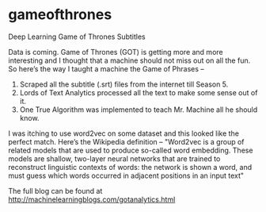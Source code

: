 # gameofthrones
Deep Learning Game of Thrones Subtitles

Data is coming. Game of Thrones (GOT) is getting more and more interesting and I thought that a machine should not miss out on all the fun. So here’s the way I taught a machine the Game of Phrases –

1. Scraped all the subtitle (.srt) files from the internet till Season 5.
2. Lords of Text Analytics processed all the text to make some sense out of it.
3. One True Algorithm was implemented to teach Mr. Machine all he should know.

I was itching to use word2vec on some dataset and this looked like the perfect match. Here’s the Wikipedia definition –
"Word2vec is a group of related models that are used to produce so-called word embedding. These models are shallow, two-layer neural networks that are trained to reconstruct linguistic contexts of words: the network is shown a word, and must guess which words occurred in adjacent positions in an input text"

The full blog can be found at http://machinelearningblogs.com/gotanalytics.html
